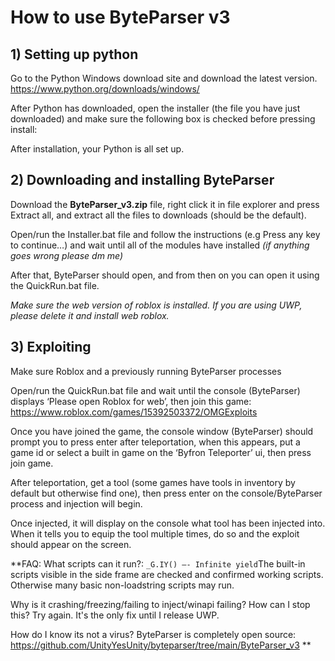 # How to use ByteParser v3

## 1) Setting up python
Go to the Python Windows download site and download the latest version. 
https://www.python.org/downloads/windows/

After Python has downloaded, open the installer (the file you have just downloaded) and make sure the following box is checked before pressing install:

After installation, your Python is all set up.

## 2) Downloading and installing ByteParser
Download the **ByteParser_v3.zip** file, right click it in file explorer and press Extract all, and extract all the files to downloads (should be the default).

Open/run the Installer.bat file and follow the instructions (e.g Press any key to continue…) and wait until all of the modules have installed *(if anything goes wrong please dm me)*

After that, ByteParser should open, and from then on you can open it using the QuickRun.bat file.

*Make sure the web version of roblox is installed. If you are using UWP, please delete it and install web roblox.*

## 3) Exploiting
Make sure Roblox and a previously running ByteParser processes

Open/run the QuickRun.bat file and wait until the console (ByteParser) displays ‘Please open Roblox for web’, then join this game:
https://www.roblox.com/games/15392503372/OMGExploits

Once you have joined the game, the console window (ByteParser) should prompt you to press enter after teleportation, when this appears, put a game id or select a built in game on the ‘Byfron Teleporter’ ui, then press join game.

After teleportation, get a tool (some games have tools in inventory by default but otherwise find one), then press enter on the console/ByteParser process and injection will begin.

Once injected, it will display on the console what tool has been injected into. When it tells you to equip the tool multiple times, do so and the exploit should appear on the screen.

**FAQ:
What scripts can it run?:
```_G.IY() –- Infinite yield```The built-in scripts visible in the side frame are checked and confirmed working scripts. Otherwise many basic non-loadstring scripts may run.

Why is it crashing/freezing/failing to inject/winapi failing? How can I stop this?
Try again. It's the only fix until I release UWP.

How do I know its not a virus?
ByteParser is completely open source:
https://github.com/UnityYesUnity/byteparser/tree/main/ByteParser_v3
**
